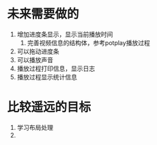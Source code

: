 # 未来需要做的

1. 增加进度条显示，显示当前播放时间
   1. 完善视频信息的结构体，参考potplay播放过程
2. 可以拖动进度条
3. 可以播放声音
4. 播放过程打印信息，显示日志
5. 播放过程显示统计信息


# 比较遥远的目标
1. 学习布局处理
2. 


